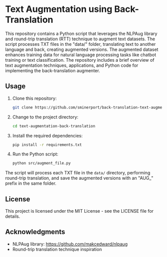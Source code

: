 # Text Augmentation using Back-Translation

This repository contains a Python script that leverages the NLPAug library and round-trip translation (RTT) technique to augment text datasets. The script processes TXT files in the "data/" folder, translating text to another language and back, creating augmented versions. The augmented dataset enhances training data for natural language processing tasks like chatbot training or text classification. The repository includes a brief overview of text augmentation techniques, applications, and Python code for implementing the back-translation augmenter.

## Usage

1. Clone this repository:

    ```bash
    git clone https://github.com/sminerport/back-translation-text-augmentation.git
    ```
2. Change to the project directory:

    ```bash
    cd text-augmentation-back-translation
    ```
3. Install the required dependencies:

    ```bash
    pip install -r requirements.txt
    ```
4. Run the Python script:

    ```bash
    python src/augment_file.py
    ```

The script will process each TXT file in the `data/` directory, performing round-trip translation, and save the augmented versions with an "AUG_" prefix in the same folder.

## License

This project is licensed under the MIT License - see the LICENSE file for details.

## Acknowledgments

- NLPAug library: https://github.com/makcedward/nlpaug
- Round-trip translation technique inspiration

